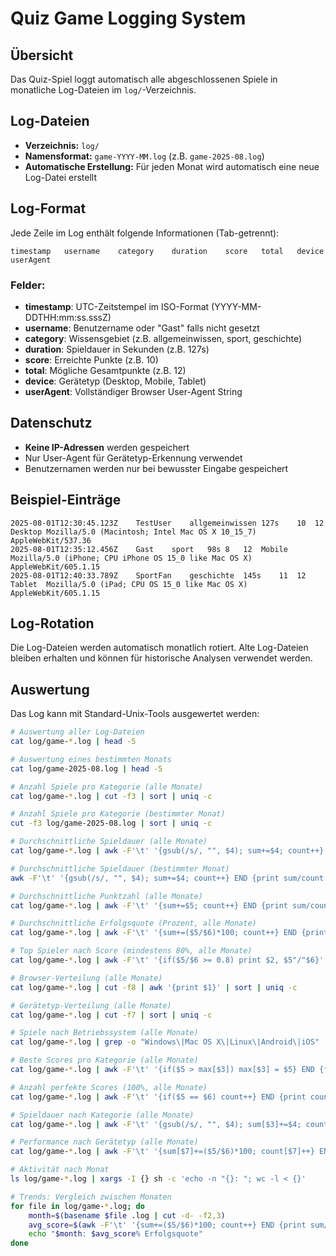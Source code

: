 # Quiz Game Logging System

## Übersicht
Das Quiz-Spiel loggt automatisch alle abgeschlossenen Spiele in monatliche Log-Dateien im `log/`-Verzeichnis.

## Log-Dateien
- **Verzeichnis:** `log/`
- **Namensformat:** `game-YYYY-MM.log` (z.B. `game-2025-08.log`)
- **Automatische Erstellung:** Für jeden Monat wird automatisch eine neue Log-Datei erstellt

## Log-Format
Jede Zeile im Log enthält folgende Informationen (Tab-getrennt):

```
timestamp	username	category	duration	score	total	device	userAgent
```

### Felder:
- **timestamp**: UTC-Zeitstempel im ISO-Format (YYYY-MM-DDTHH:mm:ss.sssZ)
- **username**: Benutzername oder "Gast" falls nicht gesetzt
- **category**: Wissensgebiet (z.B. allgemeinwissen, sport, geschichte)
- **duration**: Spieldauer in Sekunden (z.B. 127s)
- **score**: Erreichte Punkte (z.B. 10)
- **total**: Mögliche Gesamtpunkte (z.B. 12)
- **device**: Gerätetyp (Desktop, Mobile, Tablet)
- **userAgent**: Vollständiger Browser User-Agent String

## Datenschutz
- **Keine IP-Adressen** werden gespeichert
- Nur User-Agent für Gerätetyp-Erkennung verwendet
- Benutzernamen werden nur bei bewusster Eingabe gespeichert

## Beispiel-Einträge
```
2025-08-01T12:30:45.123Z	TestUser	allgemeinwissen	127s	10	12	Desktop	Mozilla/5.0 (Macintosh; Intel Mac OS X 10_15_7) AppleWebKit/537.36
2025-08-01T12:35:12.456Z	Gast	sport	98s	8	12	Mobile	Mozilla/5.0 (iPhone; CPU iPhone OS 15_0 like Mac OS X) AppleWebKit/605.1.15
2025-08-01T12:40:33.789Z	SportFan	geschichte	145s	11	12	Tablet	Mozilla/5.0 (iPad; CPU OS 15_0 like Mac OS X) AppleWebKit/605.1.15
```

## Log-Rotation
Die Log-Dateien werden automatisch monatlich rotiert. Alte Log-Dateien bleiben erhalten und können für historische Analysen verwendet werden.

## Auswertung
Das Log kann mit Standard-Unix-Tools ausgewertet werden:

```bash
# Auswertung aller Log-Dateien
cat log/game-*.log | head -5

# Auswertung eines bestimmten Monats
cat log/game-2025-08.log | head -5

# Anzahl Spiele pro Kategorie (alle Monate)
cat log/game-*.log | cut -f3 | sort | uniq -c

# Anzahl Spiele pro Kategorie (bestimmter Monat)
cut -f3 log/game-2025-08.log | sort | uniq -c

# Durchschnittliche Spieldauer (alle Monate)
cat log/game-*.log | awk -F'\t' '{gsub(/s/, "", $4); sum+=$4; count++} END {print sum/count "s"}'

# Durchschnittliche Spieldauer (bestimmter Monat)
awk -F'\t' '{gsub(/s/, "", $4); sum+=$4; count++} END {print sum/count "s"}' log/game-2025-08.log

# Durchschnittliche Punktzahl (alle Monate)
cat log/game-*.log | awk -F'\t' '{sum+=$5; count++} END {print sum/count}'

# Durchschnittliche Erfolgsquote (Prozent, alle Monate)
cat log/game-*.log | awk -F'\t' '{sum+=($5/$6)*100; count++} END {print sum/count "%"}'

# Top Spieler nach Score (mindestens 80%, alle Monate)
cat log/game-*.log | awk -F'\t' '{if($5/$6 >= 0.8) print $2, $5"/"$6}' | sort | uniq

# Browser-Verteilung (alle Monate)
cat log/game-*.log | cut -f8 | awk '{print $1}' | sort | uniq -c

# Gerätetyp-Verteilung (alle Monate)
cat log/game-*.log | cut -f7 | sort | uniq -c

# Spiele nach Betriebssystem (alle Monate)
cat log/game-*.log | grep -o "Windows\|Mac OS X\|Linux\|Android\|iOS" | sort | uniq -c

# Beste Scores pro Kategorie (alle Monate)
cat log/game-*.log | awk -F'\t' '{if($5 > max[$3]) max[$3] = $5} END {for(cat in max) print cat, max[cat]}'

# Anzahl perfekte Scores (100%, alle Monate)
cat log/game-*.log | awk -F'\t' '{if($5 == $6) count++} END {print count " perfekte Spiele"}'

# Spieldauer nach Kategorie (alle Monate)
cat log/game-*.log | awk -F'\t' '{gsub(/s/, "", $4); sum[$3]+=$4; count[$3]++} END {for(cat in sum) print cat, sum[cat]/count[cat] "s"}'

# Performance nach Gerätetyp (alle Monate)
cat log/game-*.log | awk -F'\t' '{sum[$7]+=($5/$6)*100; count[$7]++} END {for(dev in sum) print dev, sum[dev]/count[dev] "%"}'

# Aktivität nach Monat
ls log/game-*.log | xargs -I {} sh -c 'echo -n "{}: "; wc -l < {}'

# Trends: Vergleich zwischen Monaten
for file in log/game-*.log; do
    month=$(basename $file .log | cut -d- -f2,3)
    avg_score=$(awk -F'\t' '{sum+=($5/$6)*100; count++} END {print sum/count}' $file)
    echo "$month: $avg_score% Erfolgsquote"
done
```
